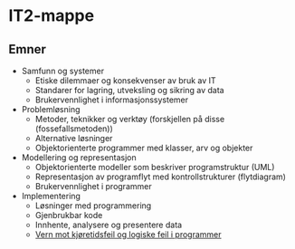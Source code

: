 # IT2-mappe

## Emner

- Samfunn og systemer
    - Etiske dilemmaer og konsekvenser av bruk av IT
    - Standarer for lagring, utveksling og sikring av data
    - Brukervennlighet i informasjonssystemer
- Problemløsning
    - Metoder, teknikker og verktøy (forskjellen på disse (fossefallsmetoden))
    - Alternative løsninger
    - Objektorienterte programmer med klasser, arv og objekter
- Modellering og representasjon
    - Objektorienterte modeller som beskriver programstruktur (UML)
    - Representasjon av programflyt med kontrollstrukturer (flytdiagram)
    - Brukervennlighet i programmer
- Implementering
    - Løsninger med programmering
    - Gjenbrukbar kode
    - Innhente, analysere og presentere data
    - [Vern mot kjøretidsfeil og logiske feil i programmer](./Implementering/feilhaandtering.md)

